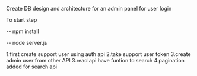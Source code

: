 Create DB design and architecture for an admin panel for user login

To start step

-- npm install

-- node server.js

1.first create support user using auth api
2.take support user token
3.create admin user from other API
3.read api have funtion to search
4.pagination added for search api